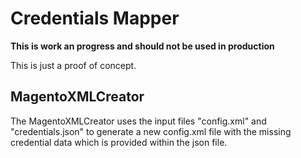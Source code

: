 # Credentials Mapper

**This is work an progress and should not be used in production**

This is just a proof of concept.

## MagentoXMLCreator

The MagentoXMLCreator uses the input files "config.xml" and "credentials.json" to generate a new config.xml file 
with the missing credential data which is provided within the json file.